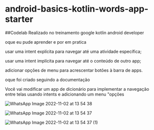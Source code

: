 # android-basics-kotlin-words-app-starter
 
 
 ##Codelab Realizado no treinamento google kotlin android developer 

oque eu pude aprender e por em pratica 

usar uma intent explícita para navegar até uma atividade específica;

usar uma intent implícita para navegar até o conteúdo de outro app;

adicionar opções de menu para acrescentar botões à barra de apps.

oque foi criado seguindo a documentação 

Você vai modificar um app de dicionário para implementar a navegação entre telas usando intents e adicionando um menu "opções


![WhatsApp Image 2022-11-02 at 13 54 38](https://user-images.githubusercontent.com/71970033/199553491-e4ec4831-abda-4f75-85b7-0f92577aa568.jpeg)

![WhatsApp Image 2022-11-02 at 13 54 37](https://user-images.githubusercontent.com/71970033/199553509-882e727b-235f-431b-9a2b-9b0a642f3324.jpeg)

![WhatsApp Image 2022-11-02 at 13 54 37 (1)](https://user-images.githubusercontent.com/71970033/199553531-5859334f-fa21-411d-9791-4ea65ba45f71.jpeg)
